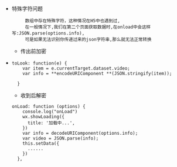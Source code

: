 - 特殊字符问题

  ```
       数组中存在特殊字符，这种情况在H5中也遇到过,
       在一般情况下,我们在第二个页面获取数据时,在onload中会这样写:JSON.parse(options.info),
       可是如果无法识别你传递过来的json字符串,那么就无法正常转换
  ```

  - 传出前加密

- ```
  toLook: function(e) {
      var item = e.currentTarget.dataset.video;
      var info = **encodeURIComponent **(JSON.stringify(item));
     
    }
  ```

  - 收到后解密

  ```
  onLoad: function (options) {
      console.log("onLoad")
      wx.showLoading({
        title: '加载中...',
      })
      var info = decodeURIComponent(options.info);
      var video = JSON.parse(info);
      this.setData({
  		......
      })
    },
  
  ```

  

